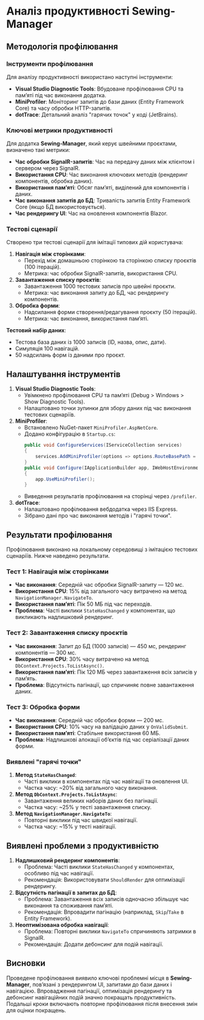 # Аналіз продуктивності Sewing-Manager

## Методологія профілювання

### Інструменти профілювання
Для аналізу продуктивності використано наступні інструменти:
- **Visual Studio Diagnostic Tools**: Вбудоване профілювання CPU та пам’яті під час виконання додатка.
- **MiniProfiler**: Моніторинг запитів до бази даних (Entity Framework Core) та часу обробки HTTP-запитів.
- **dotTrace**: Детальний аналіз "гарячих точок" у коді (JetBrains).

### Ключові метрики продуктивності
Для додатка **Sewing-Manager**, який керує швейними проєктами, визначено такі метрики:
- **Час обробки SignalR-запитів**: Час на передачу даних між клієнтом і сервером через SignalR.
- **Використання CPU**: Час виконання ключових методів (рендеринг компонентів, обробка даних).
- **Використання пам’яті**: Обсяг пам’яті, виділений для компонентів і даних.
- **Час виконання запитів до БД**: Тривалість запитів Entity Framework Core (якщо БД використовується).
- **Час рендерингу UI**: Час на оновлення компонентів Blazor.

### Тестові сценарії
Створено три тестові сценарії для імітації типових дій користувача:
1. **Навігація між сторінками**:
   - Перехід між домашньою сторінкою та сторінкою списку проєктів (100 ітерацій).
   - Метрика: час обробки SignalR-запитів, використання CPU.
2. **Завантаження списку проєктів**:
   - Завантаження 1000 тестових записів про швейні проєкти.
   - Метрика: час виконання запиту до БД, час рендерингу компонентів.
3. **Обробка форми**:
   - Надсилання форми створення/редагування проєкту (50 ітерацій).
   - Метрика: час виконання, використання пам’яті.

**Тестовий набір даних**:
- Тестова база даних із 1000 записів (ID, назва, опис, дати).
- Симуляція 100 навігацій.
- 50 надсилань форм із даними про проєкт.

## Налаштування інструментів

1. **Visual Studio Diagnostic Tools**:
   - Увімкнено профілювання CPU та пам’яті (Debug > Windows > Show Diagnostic Tools).
   - Налаштовано точки зупинки для збору даних під час виконання тестових сценаріїв.
2. **MiniProfiler**:
   - Встановлено NuGet-пакет `MiniProfiler.AspNetCore`.
   - Додано конфігурацію в `Startup.cs`:
     ```csharp
     public void ConfigureServices(IServiceCollection services)
     {
         services.AddMiniProfiler(options => options.RouteBasePath = "/profiler").AddEntityFramework();
     }
     public void Configure(IApplicationBuilder app, IWebHostEnvironment env)
     {
         app.UseMiniProfiler();
     }
     ```
   - Виведення результатів профілювання на сторінці через `/profiler`.
3. **dotTrace**:
   - Налаштовано профілювання вебдодатка через IIS Express.
   - Зібрано дані про час виконання методів і "гарячі точки".

## Результати профілювання

Профілювання виконано на локальному середовищі з імітацією тестових сценаріїв. Нижче наведено результати.

### Тест 1: Навігація між сторінками
- **Час виконання**: Середній час обробки SignalR-запиту — 120 мс.
- **Використання CPU**: 15% від загального часу витрачено на метод `NavigationManager.NavigateTo`.
- **Використання пам’яті**: Пік 50 МБ під час переходів.
- **Проблема**: Часті виклики `StateHasChanged` у компонентах, що викликають надлишковий рендеринг.

### Тест 2: Завантаження списку проєктів
- **Час виконання**: Запит до БД (1000 записів) — 450 мс, рендеринг компонентів — 300 мс.
- **Використання CPU**: 30% часу витрачено на метод `DbContext.Projects.ToListAsync()`.
- **Використання пам’яті**: Пік 120 МБ через завантаження всіх записів у пам’ять.
- **Проблема**: Відсутність пагінації, що спричиняє повне завантаження даних.

### Тест 3: Обробка форми
- **Час виконання**: Середній час обробки форми — 200 мс.
- **Використання CPU**: 10% часу на валідацію даних у `OnValidSubmit`.
- **Використання пам’яті**: Стабільне використання 60 МБ.
- **Проблема**: Надлишкові алокації об’єктів під час серіалізації даних форми.

### Виявлені "гарячі точки"
1. **Метод `StateHasChanged`**:
   - Часті виклики в компонентах під час навігації та оновлення UI.
   - Частка часу: ~20% від загального часу виконання.
2. **Метод `DbContext.Projects.ToListAsync`**:
   - Завантаження великих наборів даних без пагінації.
   - Частка часу: ~25% у тесті завантаження списку.
3. **Метод `NavigationManager.NavigateTo`**:
   - Повторні виклики під час швидкої навігації.
   - Частка часу: ~15% у тесті навігації.

## Виявлені проблеми з продуктивністю
1. **Надлишковий рендеринг компонентів**:
   - Проблема: Часті виклики `StateHasChanged` у компонентах, особливо під час навігації.
   - Рекомендація: Використовувати `ShouldRender` для оптимізації рендерингу.
2. **Відсутність пагінації в запитах до БД**:
   - Проблема: Завантаження всіх записів одночасно збільшує час виконання та споживання пам’яті.
   - Рекомендація: Впровадити пагінацію (наприклад, `Skip`/`Take` в Entity Framework).
3. **Неоптимізована обробка навігації**:
   - Проблема: Повторні виклики `NavigateTo` спричиняють затримки в SignalR.
   - Рекомендація: Додати дебонсинг для подій навігації.

## Висновки
Проведене профілювання виявило ключові проблемні місця в **Sewing-Manager**, пов’язані з рендерингом UI, запитами до бази даних і навігацією. Впровадження пагінації, оптимізація рендерингу та дебонсинг навігаційних подій значно покращать продуктивність. Подальші кроки включають повторне профілювання після внесення змін для оцінки покращень.
